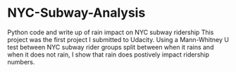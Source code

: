 # NYC-Subway-Analysis
Python code and write up of rain impact on NYC subway ridership
This project was the first project I submitted to Udacity.  Using a Mann-Whitney U test between NYC subway rider groups split between when it rains and when it does not rain, I show that rain does postively impact ridership numbers.

